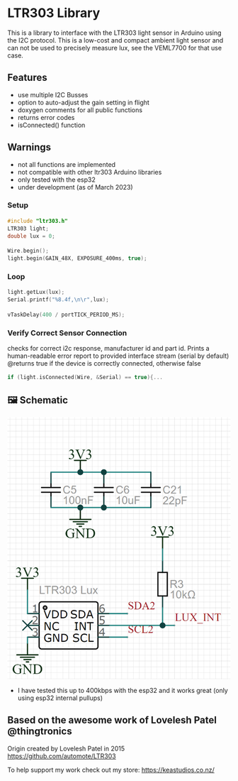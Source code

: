 # LTR303 Library
This is a library to interface with the LTR303 light sensor in Arduino using the I2C protocol.
This is a low-cost and compact ambient light sensor and can not be used to precisely measure lux, see the VEML7700 for that use case.

## Features
- use multiple I2C Busses
- option to auto-adjust the gain setting in flight
- doxygen comments for all public functions
- returns error codes
- isConnected() function 

## Warnings
- not all functions are implemented
- not compatible with other ltr303 Arduino libraries
- only tested with the esp32
- under development (as of March 2023)

### Setup
```c++
#include "ltr303.h"
LTR303 light;
double lux = 0;

Wire.begin();
light.begin(GAIN_48X, EXPOSURE_400ms, true);
```

### Loop
```c++
light.getLux(lux);
Serial.printf("%8.4f,\n\r",lux);

vTaskDelay(400 / portTICK_PERIOD_MS);
```

### Verify Correct Sensor Connection
checks for correct  i2c response, manufacturer id and part id.
Prints a human-readable error report to provided interface stream (serial by default)
@returns true if the device is correctly connected, otherwise false
```c++
if (light.isConnected(Wire, &Serial) == true){...
```

## 🖼️ Schematic
![Schematic](/images/schematic.png)
- I have tested this up to 400kbps with the esp32 and it works great (only using esp32 internal pullups)


## Based on the awesome work of Lovelesh Patel @thingtronics
Origin created by Lovelesh Patel in 2015
https://github.com/automote/LTR303

To help support my work check out my store: https://keastudios.co.nz/
